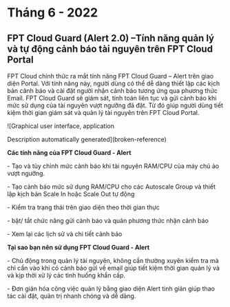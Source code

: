 # Tháng 6 - 2022

## FPT Cloud Guard (Alert 2.0) –Tính năng quản lý và tự động cảnh báo tài nguyên trên FPT Cloud Portal

FPT Cloud chính thức ra mắt tính năng FPT Cloud Guard – Alert trên giao diện Portal. Với tính năng này, người dùng có thể dễ dàng thiết lập các kịch bản cảnh báo và cài đặt người nhận cảnh báo tương ứng qua phương thức Email. FPT Cloud Guard sẽ giám sát, tính toán liên tục và gửi cảnh báo khi mức sử dụng của tài nguyên vượt ngưỡng đã đặt. Từ đó giúp người dùng tiết kiệm thời gian giám sát và quản lý tài nguyên trên FPT Cloud Portal.

![Graphical user interface, application

Description automatically generated](broken-reference)

**Các tính năng của FPT Cloud Guard - Alert**

\- Tạo và tùy chỉnh mức cảnh báo khi tài nguyên RAM/CPU của máy chủ ảo vượt ngưỡng.

\- Tạo cảnh báo mức sử dụng RAM/CPU cho các Autoscale Group và thiết lập kịch bản Scale In hoặc Scale Out tự động

\- Kiểm tra trạng thái trên giao diện theo thời gian thực

\- bật/ tắt chức năng gửi cảnh báo và quản phương thức nhận cảnh báo

\- Xem lại các lịch sử và chi tiết cảnh báo

**Tại sao bạn nên sử dụng FPT Cloud Guard - Alert**

\- Chủ động trong quản lý tài nguyên, không cần thường xuyên kiểm tra mà chỉ cần vào khi có cảnh báo gửi về email giúp tiết kiệm thời gian quản lý và và kịp thời xử lý các tình huống khẩn cấp.

\- Đơn giản hóa công việc quản lý bằng giao diện Alert tinh giản giúp thao tác cài đặt, quản trị nhanh chóng và dễ dàng.
